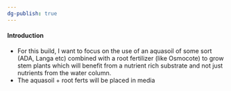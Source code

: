 ```yaml
---
dg-publish: true
---
```


#### Introduction

- For this build, I want to focus on the use of an aquasoil of some sort (ADA, Langa etc) combined with a root fertilizer (like Osmocote) to grow stem plants which will benefit from a nutrient rich substrate and not just nutrients from the water column.
- The aquasoil + root ferts will be placed in media 